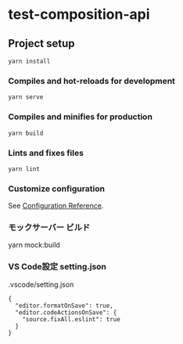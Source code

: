 # test-composition-api

## Project setup
```
yarn install
```

### Compiles and hot-reloads for development
```
yarn serve
```

### Compiles and minifies for production
```
yarn build
```

### Lints and fixes files
```
yarn lint
```

### Customize configuration
See [Configuration Reference](https://cli.vuejs.org/config/).

### モックサーバー ビルド
yarn mock:build

### VS Code設定 setting.json
.vscode/setting.json
```
{
  "editor.formatOnSave": true,
  "editor.codeActionsOnSave": {
    "source.fixAll.eslint": true
  }
}
```